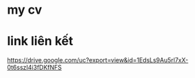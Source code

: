 # my cv
# link liên kết
https://drive.google.com/uc?export=view&id=1EdsLs9Au5rl7xX-0t6sszI4i3fDKfNFS
